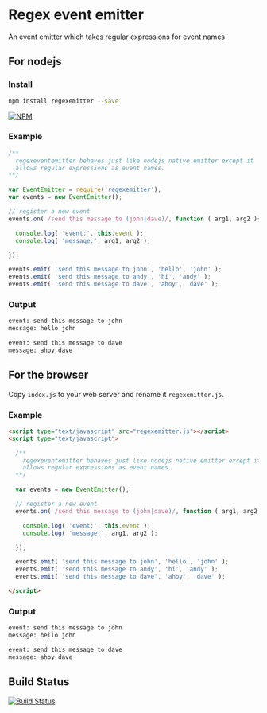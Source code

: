 
# Regex event emitter

An event emitter which takes regular expressions for event names

## For nodejs

### Install

```bash
npm install regexemitter --save
```

[![NPM](https://nodei.co/npm/regexemitter.png?downloads=true&stars=true)](https://nodei.co/npm/regexemitter/)

### Example

```javascript
/**
  regexeventemitter behaves just like nodejs native emitter except it
  allows regular expressions as event names.
**/

var EventEmitter = require('regexemitter');
var events = new EventEmitter();

// register a new event
events.on( /send this message to (john|dave)/, function ( arg1, arg2 ){

  console.log( 'event:', this.event );
  console.log( 'message:', arg1, arg2 );

});

events.emit( 'send this message to john', 'hello', 'john' );
events.emit( 'send this message to andy', 'hi', 'andy' );
events.emit( 'send this message to dave', 'ahoy', 'dave' );
```

### Output

```bash
event: send this message to john
message: hello john

event: send this message to dave
message: ahoy dave
```

## For the browser

Copy `index.js` to your web server and rename it `regexemitter.js`.

### Example

```html
<script type="text/javascript" src="regexemitter.js"></script>
<script type="text/javascript">

  /**
    regexeventemitter behaves just like nodejs native emitter except it
    allows regular expressions as event names.
  **/

  var events = new EventEmitter();

  // register a new event
  events.on( /send this message to (john|dave)/, function ( arg1, arg2 ){

    console.log( 'event:', this.event );
    console.log( 'message:', arg1, arg2 );

  });

  events.emit( 'send this message to john', 'hello', 'john' );
  events.emit( 'send this message to andy', 'hi', 'andy' );
  events.emit( 'send this message to dave', 'ahoy', 'dave' );

</script>
```

### Output

```bash
event: send this message to john
message: hello john

event: send this message to dave
message: ahoy dave
```

## Build Status

[![Build Status](https://travis-ci.org/missinglink/regexemitter.png?branch=master)](https://travis-ci.org/missinglink/regexemitter)